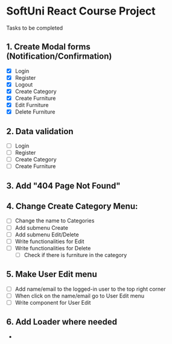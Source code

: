 # SoftUni React Course Project
Tasks to be completed

## 1. Create Modal forms (Notification/Confirmation)
- [X] Login
- [X] Register
- [X] Logout
- [X] Create Category
- [X] Create Furniture
- [X] Edit Furniture
- [X] Delete Furniture
## 2. Data validation
- [ ] Login
- [ ] Register
- [ ] Create Category
- [ ] Create Furniture
## 3. Add "404 Page Not Found"
## 4. Change Create Category Menu:
- [ ] Change the name to Categories
- [ ] Add submenu Create
- [ ] Add submenu Edit/Delete
- [ ] Write functionalities for Edit
- [ ] Write functionalities for Delete
  - [ ] Check if there is furniture in the category
## 5. Make User Edit menu
- [ ] Add name/email to the logged-in user to the top right corner
- [ ] When click on the name/email go to User Edit menu
- [ ] Write component for User Edit
## 6. Add Loader where needed
- 